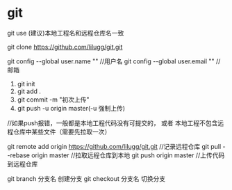 # git
git use
(建议)本地工程名和远程仓库名一致

git clone https://github.com/lilugg/git.git

git config --global user.name ""  //用户名
git config --global user.email "" //邮箱

1. git init  
2. git add .
3. git commit -m "初次上传"
4. git push -u origin master(-u 强制上传)


//如果push报错，一般都是本地工程代码没有可提交的， 或者 本地工程不包含远程仓库中某些文件（需要先拉取一次）

git remote add origin https://github.com/lilugg/git.git 	//记录远程仓库
git pull --rebase origin master		//拉取远程仓库到本地
git push origin master		//上传代码到远程仓库

git branch  分支名  创建分支
git checkout 分支名 切换分支
